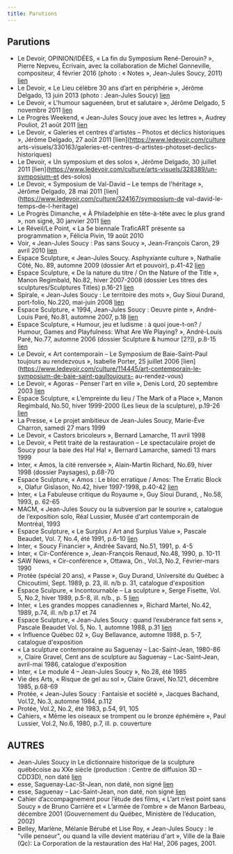 ```yaml
---
title: Parutions
---
```


## Parutions

- Le Devoir, OPINION/IDÉES, « La fin du Symposium René-Derouin? », Pierre Nepveu, Écrivain, avec la collaboration de Michel Gonneville, compositeur, 4 février 2016 (photo : « Notes », Jean-Jules Soucy, 2011) [lien](https://www.ledevoir.com/opinion/idees/461983/val-david-la-fin-du-symposium-rene-derouin)
- Le Devoir, « Le Lieu célèbre 30 ans d’art en périphérie », Jérôme Delgado, 13 juin 2013 (photo : Jean-Jules Soucy) [lien](/pdf/ARTICLE_LeDevoir_LeLieu_celebre30ans_dart_en_peripherie_JeromeDelgado_13_06_2013.pdf)
- Le Devoir, « L'humour saguenéen, brut et salutaire », Jérôme Delgado, 5 novembre 2011 [lien](pdf/ARTICLE_LeDevoir_Lhumour_sagueneen_brut_et_salutaire_JeromeDelgado_05_11_2011.pdf)
- Le Progrès Weekend, « Jean-Jules Soucy joue avec les lettres », Audrey Pouliot, 21 août 2011 [lien](pdf/ARTICLE_LeProgresWE_JJSjoue_avec_les_lettres_AudreyPouliot_21_08_2011.pdf)
- Le Devoir, « Galeries et centres d'artistes – Photos et déclics historiques », Jérôme Delgado, 27 août 2011 [lien](https://www.ledevoir.com/culture arts-visuels/330163/galeries-et-centres-d-artistes-photoset-declics-historiques)
- Le Devoir, « Un symposium et des solos », Jérôme Delgado, 30 juillet 2011 [lien](https://www.ledevoir.com/culture/arts-visuels/328389/un-symposium-et des-solos)
- Le Devoir, « Symposium de Val-David – Le temps de l'héritage », Jérôme Delgado, 28 mai 2011 [lien](https://www.ledevoir.com/culture/324167/symposium-de val-david-le-temps-de-l-heritage)
- Le Progrès Dimanche, « À Philadelphie en tête-à-tête avec le plus grand », non signé, 30 janvier 2011 [lien](https://www.pressreader.com/canada/le-progres-weekend/20110130/281964604183664)
- Le Réveil/Le Point, « La 5e biennale TraficART présente sa programmation », Félicia Pivin, 19 août 2010
- Voir, « Jean-Jules Soucy : Pas sans Soucy », Jean-François Caron, 29 avril 2010 [lien](https://voir.ca/arts-visuels/2010/04/29/jean-jules-soucy-pas-sans-soucy)
- Espace Sculpture, « Jean-Jules Soucy. Asphyxiante culture », Nathalie Côté, No. 89, automne 2009 (dossier Art et pouvoir), p.41-42 [lien](/pdf/ARTICLE_ESPACE_SCULPTURE_NathalieCote_JJS_No89_2009.pdf)
- Espace Sculpture, « De la nature du titre / On the Nature of the Title », Manon Regimbald, No.82, hiver 2007-2008 (dossier Les titres des sculptures/Sculptures Titles) p.16-21 [lien](https://www.erudit.org/fr/revues/espace/2007-n82-espace1049131/9184ac.pdf)
- Spirale, « Jean-Jules Soucy : Le territoire des mots », Guy Sioui Durand, port-folio, No.220, mai-juin 2008 [lien](pdf/ARTICLE_SpiraleMagaine_GuySiouiDurand_JJS_Le_territoire_des_mots_.pdf)
- Espace Sculpture, « 1994, Jean-Jules Soucy : Oeuvre pinte », André-Louis Paré, No.81, automne 2007, p.18 [lien](/pdf/ARTICLE_ESPACE_SCULPTURE_AndreLouisPare_JJS_No91_2007.pdf)
- Espace Sculpture, « Humour, jeu et ludisme : à quoi joue-t-on? / Humour, Games and Playfulness: What Are We Playing? », André-Louis Paré, No.77, automne 2006 (dossier Sculpture & humour [2?]), p.8-15 [lien](https://www.erudit.org/fr/revues/espace/2006-n77-espace1050357/8847ac.pdf)
- Le Devoir, « Art contemporain – Le Symposium de Baie-Saint-Paul toujours au rendezvous », Isabelle Porter, 25 juillet 2006 [lien](https://www.ledevoir.com/culture/114445/art-contemporain-le-symposium-de-baie-saint-paultoujours- au-rendez-vous)
- Le Devoir, « Agoras - Penser l'art en ville », Denis Lord, 20 septembre 2003 [lien](https://www.ledevoir.com/culture/36394/agoras-penser-l-art-en-ville)
- Espace Sculpture, « L’empreinte du lieu / The Mark of a Place », Manon Regimbald, No.50, hiver 1999-2000 (Les lieux de la sculpture), p.19-26 [lien](https://www.erudit.org/fr/revues/espace/1999-n50-espace1050790/9655ac.pdf)
- La Presse, « Le projet ambitieux de Jean-Jules Soucy, Marie-Ève Charron, samedi 27 mars 1999
- Le Devoir, « Castors bricoleurs », Bernard Lamarche, 11 avril 1998
- Le Devoir, « Petit traité de la restauration – Le spectaculaire projet de Soucy pour la baie des Ha! Ha! », Bernard Lamarche, samedi 13 mars 1999
- Inter, « Amos, la cité renversée », Alain-Martin Richard, No.69, hiver 1998 (dossier Paysages), p.68-70
- Espace Sculpture, « Amos : Le bloc erratique / Amos: The Erratic Block », Olafur Gislason, No.42, hiver 1997-1998, p.40-42 [lien](https://www.erudit.org/fr/revues/espace/1997-n42-espace1200926/9823ac.pdf)
- Inter, « La Fabuleuse critique du Royaume », Guy Sioui Durand, , No.58, 1993, p. 62-65
- MACM, « Jean-Jules Soucy ou la subversion par le sourire », catalogue de l’exposition solo, Réal Lussier, Musée d'art contemporain de Montréal, 1993
- Espace Sculpture, « Le Surplus / Art and Surplus Value », Pascale Beaudet, Vol. 7, No.4, été 1991, p.6-10 [lien](https://www.erudit.org/fr/revues/espace/1991-v7-n4-espace1048085/168ac.pdf)
- Inter, « Soucy Financier », Andrée Savard, No.51, 1991, p. 4-5
- Inter, « Cir-Conférence », Jean-François Renaud, No.48, 1990, p. 10-11
- SAW News, « Cir-conférence », Ottawa, On., Vol.3, No.2, Février-mars 1990
- Protée (spécial 20 ans), « Passe », Guy Durand, Université du Québec à Chicoutimi, Sept. 1989, p. 23, ill. n/b p. 31, catalogue d'exposition
- Espace Sculpure, « Incontournable – La sculpture », Serge Fisette, Vol. 5, No.2, hiver 1989, p.5-8, ill. n/b., p. 5 [lien](https://www.erudit.org/fr/revues/espace/1989-v5-n2-espace1047001/9397ac.pdf)
- Inter, « Les grandes moppes canadiennes », Richard Martel, No.42, 1989, p.74, ill. n/b p.17 et 74
- Espace Sculpture, « Jean-Jules Soucy : quand l’exubérance fait sens », Pascale Beaudet Vol. 5, No. 1, automne 1988, p.31 [lien](pdf/ARTICLE_ESPACE_SCULPTURE_PascaleBeaudet_JJS_Vol5_No1_Aut1988.pdf)
- « Influence Québec 02 », Guy Bellavance, automne 1988, p. 5-7, catalogue d'exposition
- « La sculpture contemporaine au Saguenay – Lac-Saint-Jean, 1980-86 », Claire Gravel, Cent ans de sculpture au Saguenay – Lac-Saint-Jean, avril-mai 1986, catalogue d'exposition
- Inter, « Le module 4 – Jean-Jules Soucy », No.28, été 1985
- Vie des Arts, « Risque de gel au sol », Claire Gravel, No.121, décembre 1985, p.68-69
- Protée, « Jean-Jules Soucy : Fantaisie et société », Jacques Bachand, Vol.12, No.3, automne 1984, p.112
- Protée, Vol.2, No.2, été 1983, p.54, 91, 105
- Cahiers, « Même les oiseaux se trompent ou le bronze éphémère », Paul Lussier, Vol.2, No.6, 1980, p.7, ill. p. couverture

## AUTRES

- Jean-Jules Soucy in Le dictionnaire historique de la sculpture québécoise au XXe siècle (production : Centre de diffusion 3D – CDD3D), non daté [lien](https://dictionnaire.espaceartactuel.com/artistes/soucy-jean-jules-1951)
- esse, Saguenay-Lac-St-Jean, non daté, non signé [lien](http://esse.ca/fr/regard-oblique)
- esse, Saguenay – Lac-Saint-Jean, non daté, non signé [lien](http://esse.ca/fr/saguenay-lac-saint-jean)
- Cahier d’accompagnement pour l’étude des films, « L’art n’est point sans Soucy » de Bruno Carrière et « L’armée de l’ombre » de Manon Barbeau, décembre 2001 (Gouvernement du Québec, Ministère de l’éducation, 2002)
- Belley, Marlène, Mélanie Bérubé et Lise Roy, « Jean-Jules Soucy : le "ville penseur", ou quand la ville devient matériau d'art », Ville de la Baie (Qc): La Corporation de la restauration des Ha! Ha!, 206 pages, 2001.
